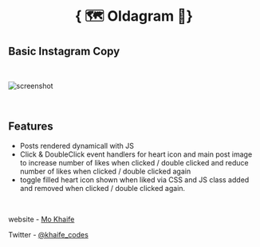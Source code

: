 <h1 align="center">{ 🗺️ Oldagram 📸}</h1>

## Basic Instagram Copy

<br>

![screenshot](/Oldagram/images/image1.png)

<br>

## Features

- Posts rendered dynamicall with JS
- Click & DoubleClick event handlers for heart icon and main post image to increase number of likes when clicked / double clicked and reduce number of likes when clicked / double clicked again
- toggle filled heart icon shown when liked via CSS and JS class added and removed when clicked / double clicked again.

<br>

website - [Mo Khaife](https://mo-khaife-site.netlify.app/)

Twitter - [@khaife_codes](https://twitter.com/Khaife_Codes)
